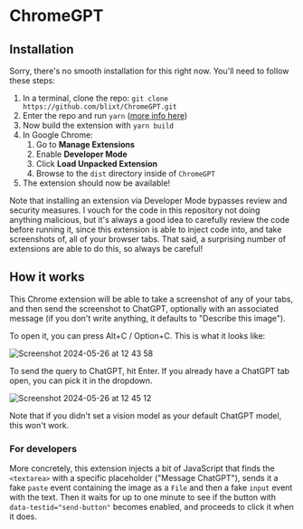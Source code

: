 # ChromeGPT

## Installation

Sorry, there's no smooth installation for this right now. You'll need to follow these steps:

1. In a terminal, clone the repo: `git clone https://github.com/blixt/ChromeGPT.git`
2. Enter the repo and run `yarn` ([more info here](https://yarnpkg.com/getting-started/install))
3. Now build the extension with `yarn build`
4. In Google Chrome:
   1. Go to **Manage Extensions**
   2. Enable **Developer Mode**
   3. Click **Load Unpacked Extension**
   4. Browse to the `dist` directory inside of `ChromeGPT`
5. The extension should now be available!

Note that installing an extension via Developer Mode bypasses review and security measures. I vouch for the code in this repository not doing anything malicious, but it's always a good idea to carefully review the code before running it, since this extension is able to inject code into, and take screenshots of, all of your browser tabs. That said, a surprising number of extensions are able to do this, so always be careful!

## How it works

This Chrome extension will be able to take a screenshot of any of your tabs, and then send the screenshot to ChatGPT, optionally with an associated message (if you don't write anything, it defaults to "Describe this image").

To open it, you can press Alt+C / Option+C. This is what it looks like:

![Screenshot 2024-05-26 at 12 43 58](https://github.com/blixt/ChromeGPT/assets/158591/fc009de3-1f0c-4f2b-bd79-80d33bf30079)

To send the query to ChatGPT, hit Enter. If you already have a ChatGPT tab open, you can pick it in the dropdown.

![Screenshot 2024-05-26 at 12 45 12](https://github.com/blixt/ChromeGPT/assets/158591/fefd7ac0-b5c7-4d72-b28c-c268acdae18a)

Note that if you didn't set a vision model as your default ChatGPT model, this won't work.

### For developers

More concretely, this extension injects a bit of JavaScript that finds the `<textarea>` with a specific placeholder ("Message ChatGPT"), sends it a fake `paste` event containing the image as a `File` and then a fake `input` event with the text. Then it waits for up to one minute to see if the button with `data-testid="send-button"` becomes enabled, and proceeds to click it when it does.
